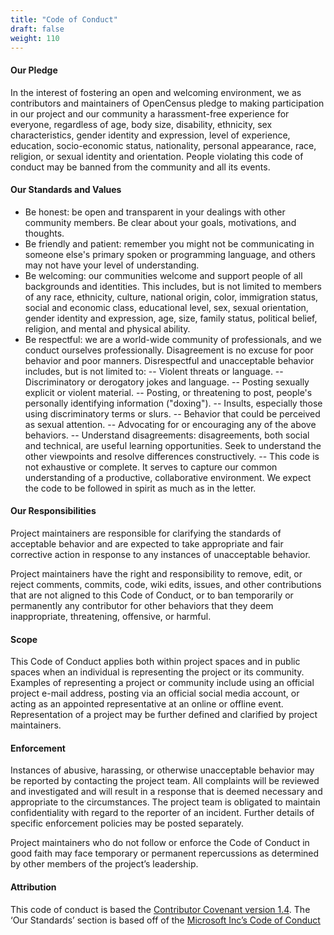 ```yaml
---
title: "Code of Conduct"
draft: false
weight: 110
---
```


#### Our Pledge
In the interest of fostering an open and welcoming environment, we as contributors and maintainers of OpenCensus pledge to making participation in our project and our community a harassment-free experience for everyone, regardless of age, body size, disability, ethnicity, sex characteristics, gender identity and expression, level of experience, education, socio-economic status, nationality, personal appearance, race, religion, or sexual identity and orientation. People violating this code of conduct may be banned from the community and all its events.

#### Our Standards and Values
- Be honest: be open and transparent in your dealings with other community members. Be clear about your goals, motivations, and thoughts.
- Be friendly and patient: remember you might not be communicating in someone else's primary spoken or programming language, and others may not have your level of understanding.
- Be welcoming: our communities welcome and support people of all backgrounds and identities. This includes, but is not limited to members of any race, ethnicity, culture, national origin, color, immigration status, social and economic class, educational level, sex, sexual orientation, gender identity and expression, age, size, family status, political belief, religion, and mental and physical ability.
- Be respectful: we are a world-wide community of professionals, and we conduct ourselves professionally. Disagreement is no excuse for poor behavior and poor manners. Disrespectful and unacceptable behavior includes, but is not limited to:
-- Violent threats or language.
-- Discriminatory or derogatory jokes and language.
-- Posting sexually explicit or violent material.
-- Posting, or threatening to post, people's personally identifying information ("doxing").
-- Insults, especially those using discriminatory terms or slurs.
-- Behavior that could be perceived as sexual attention.
-- Advocating for or encouraging any of the above behaviors.
-- Understand disagreements: disagreements, both social and technical, are useful learning opportunities. Seek to understand the other viewpoints and resolve differences constructively.
-- This code is not exhaustive or complete. It serves to capture our common understanding of a productive, collaborative environment. We expect the code to be followed in spirit as much as in the letter.

#### Our Responsibilities
Project maintainers are responsible for clarifying the standards of acceptable behavior and are expected to take appropriate and fair corrective action in response to any instances of unacceptable behavior.

Project maintainers have the right and responsibility to remove, edit, or reject comments, commits, code, wiki edits, issues, and other contributions that are not aligned to this Code of Conduct, or to ban temporarily or permanently any contributor for other behaviors that they deem inappropriate, threatening, offensive, or harmful.

#### Scope
This Code of Conduct applies both within project spaces and in public spaces when an individual is representing the project or its community. Examples of representing a project or community include using an official project e-mail address, posting via an official social media account, or acting as an appointed representative at an online or offline event. Representation of a project may be further defined and clarified by project maintainers.

#### Enforcement
Instances of abusive, harassing, or otherwise unacceptable behavior may be reported by contacting the project team. All complaints will be reviewed and investigated and will result in a response that is deemed necessary and appropriate to the circumstances. The project team is obligated to maintain confidentiality with regard to the reporter of an incident. Further details of specific enforcement policies may be posted separately.

Project maintainers who do not follow or enforce the Code of Conduct in good faith may face temporary or permanent repercussions as determined by other members of the project’s leadership.

#### Attribution
This code of conduct is based the [Contributor Covenant version 1.4](http://contributor-covenant.org/version/1/4/). The ‘Our Standards’ section is based off of the [Microsoft Inc’s Code of Conduct](https://opensource.microsoft.com/codeofconduct/)
